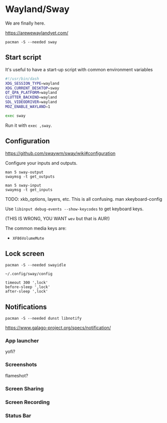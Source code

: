 # Wayland/Sway

We are finally here.

<https://arewewaylandyet.com/>

`pacman -S --needed sway`

## Start script

It's useful to have a start-up script with common environment variables

```sh
#!/usr/bin/dash
XDG_SESSION_TYPE=wayland
XDG_CURRENT_DESKTOP=sway
QT_QPA_PLATFORM=wayland
CLUTTER_BACKEND=wayland
SDL_VIDEODRIVER=wayland
MOZ_ENABLE_WAYLAND=1

exec sway
```

Run it with `exec ,sway`.

## Configuration

<https://github.com/swaywm/sway/wiki#configuration>

Configure your inputs and outputs.

```
man 5 sway-output
swaymsg -t get_outputs

man 5 sway-input
swaymsg -t get_inputs
```

TODO: xkb_options, layers, etc. This is all confusing.
    man xkeyboard-config

Use `libinput debug-events --show-keycodes` to get keyboard keys.

(THIS IS WRONG, YOU WANT `wev` but that is AUR!)

The common media keys are:

* `XF86VolumeMute`

## Lock screen

`pacman -S --needed swayidle`

`~/.config/sway/config`

```
timeout 300 ',lock'
before-sleep ',lock'
after-sleep ',lock'
```

## Notifications

`pacman -S --needed dunst libnotify`

<https://www.galago-project.org/specs/notification/>

### App launcher

yofi?

### Screenshots

flameshot?

### Screen Sharing

### Screen Recording

### Status Bar
